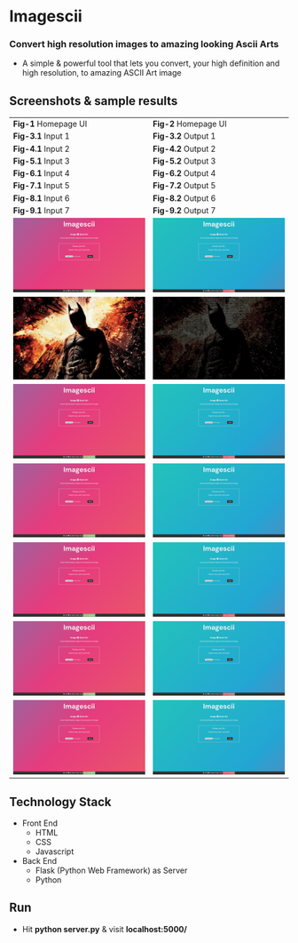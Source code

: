 # Imagescii
### Convert high resolution images to amazing looking Ascii Arts
* A simple & powerful tool that lets you convert, your high definition and high resolution, to amazing ASCII Art image

## Screenshots & sample results
<!-- ![UI_1](./screenshots/ui_1.png) ![UI_2](./screenshots/ui_2.png)
![SI_1](./screenshots/batman.jpg) ![SI_1](./screenshots/batman_output.jpg)
![SI_2](./screenshots/cartyre.jpg) ![SI_2](./screenshots/cartyre_output.jpg)
![SI_3](./screenshots/ui_1.png) ![SI_3](./screenshots/ui_2.png)
![SI_4](./screenshots/ui_1.png) ![SI_4](./screenshots/ui_2.png)
![SI_5](./screenshots/ui_1.png) ![SI_5](./screenshots/ui_2.png)
![SI_6](./screenshots/ui_1.png) ![SI_6](./screenshots/ui_2.png)
![SI_7](./screenshots/ui_1.png) ![SI_7](./screenshots/ui_2.png) -->

<table>
    <tr>
        <td><strong>Fig-1</strong> Homepage UI</td>
        <td><strong>Fig-2</strong> Homepage UI</td>
    </tr>
    <tr>
        <td><strong>Fig-3.1</strong> Input 1</td>
        <td><strong>Fig-3.2</strong> Output 1</td>
    </tr>
    <tr>
        <td><strong>Fig-4.1</strong> Input 2</td>
        <td><strong>Fig-4.2</strong> Output 2</td>
    </tr>
    <tr>
        <td><strong>Fig-5.1</strong> Input 3</td>
        <td><strong>Fig-5.2</strong> Output 3</td>
    </tr>
    <tr>
        <td><strong>Fig-6.1</strong> Input 4</td>
        <td><strong>Fig-6.2</strong> Output 4</td>
    </tr>
    <tr>
        <td><strong>Fig-7.1</strong> Input 5</td>
        <td><strong>Fig-7.2</strong> Output 5</td>
    </tr>
    <tr>
        <td><strong>Fig-8.1</strong> Input 6</td>
        <td><strong>Fig-8.2</strong> Output 6</td>
    </tr>
    <tr>
        <td><strong>Fig-9.1</strong> Input 7</td>
        <td><strong>Fig-9.2</strong> Output 7</td>
    </tr>
    <tr>
        <td valign="top"><img src="screenshots/ui_1.png"></td>
        <td valign="top"><img src="screenshots/ui_2.png"></td>
    </tr>
        <tr>
        <td valign="top"><img src="screenshots/batman.jpg"></td>
        <td valign="top"><img src="screenshots/batman_output.jpg"></td>
    </tr>
        <tr>
        <td valign="top"><img src="screenshots/ui_1.png"></td>
        <td valign="top"><img src="screenshots/ui_2.png"></td>
    </tr>
        <tr>
        <td valign="top"><img src="screenshots/ui_1.png"></td>
        <td valign="top"><img src="screenshots/ui_2.png"></td>
    </tr>
        <tr>
        <td valign="top"><img src="screenshots/ui_1.png"></td>
        <td valign="top"><img src="screenshots/ui_2.png"></td>
    </tr>
        <tr>
        <td valign="top"><img src="screenshots/ui_1.png"></td>
        <td valign="top"><img src="screenshots/ui_2.png"></td>
    </tr>
        <tr>
        <td valign="top"><img src="screenshots/ui_1.png"></td>
        <td valign="top"><img src="screenshots/ui_2.png"></td>
    </tr>
</table>

## Technology Stack
* Front End
    * HTML
    * CSS
    * Javascript
* Back End
    * Flask (Python Web Framework) as Server
    * Python

## Run
* Hit **python server.py** & visit **localhost:5000/**